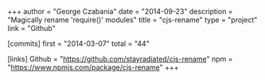 +++
author = "George Czabania"
date = "2014-09-23"
description = "Magically rename 'require()' modules"
title = "cjs-rename"
type = "project"
link = "Github"

[commits]
  first = "2014-03-07"
  total = "44"

[links]
  Github = "https://github.com/stayradiated/cjs-rename"
  npm = "https://www.npmjs.com/package/cjs-rename"
+++

